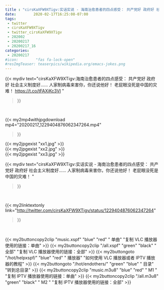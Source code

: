 ```yaml
---
title : "cirsKaXFW9XTigv:实话实说 - 海南治愈患者的四点感受： 共产党好 政府好 社会主义制度好…… 人家制病毒来害你，你还说他好！ 老屁眼没死是中国的灾难！ "
date:        2020-02-17T16:25:08-07:00
tags:
 - twitter
 - cirsKaXFW9XTigv
 - twitter_cirsKaXFW9XTigv
 - 202002
 - 20200217
 - 20200217_16
categories:
 - 20200217
#icon:        "fas fa-lock-open"
#resImgTeaser: teaserpics/wikipedia.org/emacs-jokes.png
---
```


{{< mydiv text="cirsKaXFW9XTigv:海南治愈患者的四点感受： 共产党好 政府好 社会主义制度好…… 人家制病毒来害你，你还说他好！ 老屁眼没死是中国的灾难！ https://t.co/tFAXiKc3VI "
>}}
<br>


{{< my2mp4withjpgdownload mp4="20200217_1229404876062347264.mp4"
>}}

{{< my2jpgexist "xx1.jpg" >}}<br>
{{< my2jpgexist "xx2.jpg" >}}<br>
{{< my2jpgexist "xx3.jpg" >}}<br>



{{< mydiv text="cirsKaXFW9XTigv:实话实说 - 海南治愈患者的四点感受： 共产党好 政府好 社会主义制度好…… 人家制病毒来害你，你还说他好！ 老屁眼没死是中国的灾难！ "
>}}
<br>

{{< my2linktextonly link="http://twitter.com/cirsKaXFW9XTigv/status/1229404876062347264"
>}}


<br>

{{< my2buttoncopy2clip "music.xspf"        "blue"   "red"    " 单曲"  "复制 VLC 播放器使用的链接：单曲" >}} {{< my2buttoncopy2clip "/all.xspf"         "green"  "black"  " 全部"  "复制 VLC 播放器使用的链接：全部" >}} {{< my2buttongoto      "/hot/helpxspf/"    "blue"   "red"    " 播放器" "如何使用 VLC 播放器或者 IPTV 播放器的教程" >}} {{< my2buttongoto      "/hot/endothers/"   "green"  "blue"   " 目录"   "转到总目录" >}} {{< my2buttoncopy2clip "music.m3u8"        "blue"   "red"    " M1 "    "复制 IPTV 播放器使用的链接：单曲" >}} {{< my2buttoncopy2clip "/all.m3u8"         "green"  "black"  " M2 "    "复制 IPTV 播放器使用的链接：全部" >}} 
